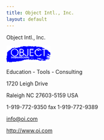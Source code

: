 ```yaml
---
title: Object Intl., Inc.
layout: default
---
```




Object Intl., Inc.

 ![Strpat00000002.gif](./Strpat00000002.gif) 

Education - Tools - Consulting

1720 Leigh Drive

Raleigh NC 27603-5159 USA

1-919-772-9350 fax 1-919-772-9389

info@oi.com

http://www.oi.com

